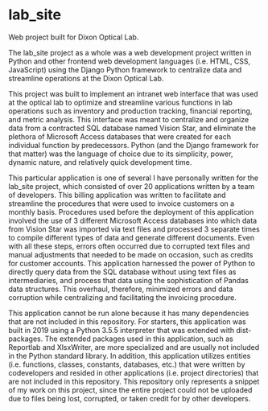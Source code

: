 # lab_site
Web project built for Dixon Optical Lab.

The lab_site project as a whole was a web development project written in Python and other frontend web development languages (i.e. HTML, CSS, JavaScript) using the Django Python framework to centralize data and streamline operations at the Dixon Optical Lab.

This project was built to implement an intranet web interface that was used at the optical lab to optimize and streamline various functions in lab operations such as inventory and production tracking, financial reporting, and metric analysis. This interface was meant to centralize and organize data from a contracted SQL database named Vision Star, and eliminate the plethora of Microsoft Access databases that were created for each individual function by predecessors. Python (and the Django framework for that matter) was the language of choice due to its simplicity, power, dynamic nature, and relatively quick development time.

This particular application is one of several I have personally written for the lab_site project, which consisted of over 20 applications written by a team of developers. This billing application was written to facilitate and streamline the procedures that were used to invoice customers on a monthly basis. Procedures used before the deployment of this application involved the use of 3 different Microsoft Access databases into which data from Vision Star was imported via text files and processed 3 separate times to compile different types of data and generate different documents. Even with all these steps, errors often occurred due to corrupted text files and manual adjustments that needed to be made on occasion, such as credits for customer accounts. This application harnessed the power of Python to directly query data from the SQL database without using text files as intermediaries, and process that data using the sophistication of Pandas data structures. This overhaul, therefore, minimized errors and data corruption while centralizing and facilitating the invoicing procedure.

This application cannot be run alone because it has many dependencies that are not included in this repository. For starters, this application was built in 2019 using a Python 3.5.5 interpreter that was extended with dist-packages. The extended packages used in this application, such as Reportlab and XlsxWriter, are more specialized and are usually not included in the Python standard library. In addition, this application utilizes entities (i.e. functions, classes, constants, databases, etc.) that were written by codevelopers and resided in other applications (i.e. project directories) that are not included in this repository. This repository only represents a snippet of my work on this project, since the entire project could not be uploaded due to files being lost, corrupted, or taken credit for by other developers.
